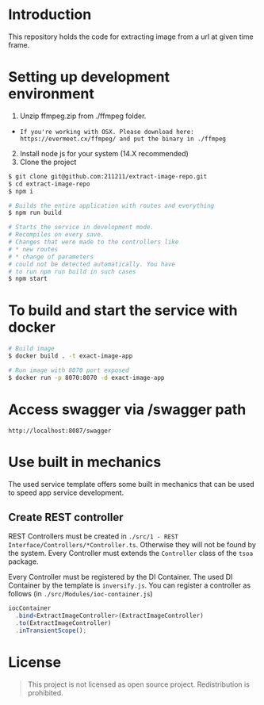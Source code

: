 # Introduction

This repository holds the code for extracting image from a url at given time frame.

# Setting up development environment
1. Unzip ffmpeg.zip from ./ffmpeg folder. 
* `If you're working with OSX. Please download here: https://evermeet.cx/ffmpeg/ and put the binary in ./ffmpeg`
2. Install node js for your system (14.X recommended)
3. Clone the project

```bash
$ git clone git@github.com:211211/extract-image-repo.git
$ cd extract-image-repo
$ npm i

# Builds the entire application with routes and everything
$ npm run build

# Starts the service in development mode.
# Recompiles on every save.
# Changes that were made to the controllers like
# * new routes
# * change of parameters
# could not be detected automatically. You have
# to run npm run build in such cases
$ npm start
```

# To build and start the service with docker
```bash
# Build image
$ docker build . -t exact-image-app

# Run image with 8070 port exposed
$ docker run -p 8070:8070 -d exact-image-app
```

# Access swagger via /swagger path
`http://localhost:8087/swagger`

# Use built in mechanics

The used service template offers some built in mechanics that can be used to speed app service development.

## Create REST controller

REST Controllers must be created in `./src/1 - REST Interface/Controllers/*Controller.ts`. Otherwise they will not be found by the system. Every Controller must extends the `Controller` class of the `tsoa` package.

Every Controller must be registered by the DI Container. The used DI Container by the template is `inversify.js`. You can register a controller as follows (in `./src/Modules/ioc-container.js`)

```ts
iocContainer
  .bind<ExtractImageController>(ExtractImageController)
  .to(ExtractImageController)
  .inTransientScope();
```

# License

> This project is not licensed as open source project. Redistribution is prohibited.
